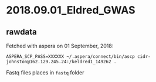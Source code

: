 # 2018.09.01_Eldred_GWAS

## rawdata

Fetched with aspera on 01 September, 2018: 

```
ASPERA_SCP_PASS=XXXXXX ~/.aspera/connect/bin/ascp cidr-johnston@162.129.245.24:/keldred1_149262 .
```
Fastq files places in `fastq` folder

